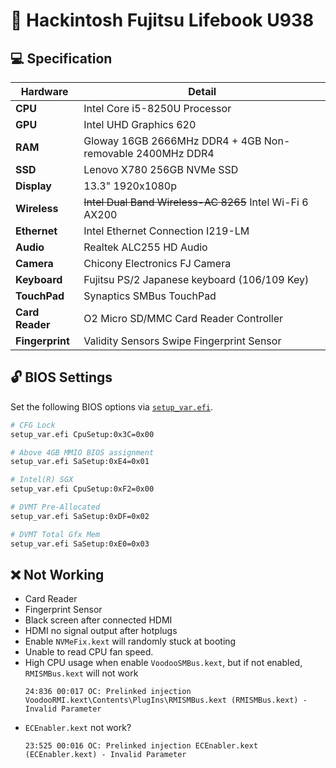 # :green_apple: Hackintosh Fujitsu Lifebook U938

## :computer: Specification

| **Hardware**    | **Detail**                                                |
| --------------- | --------------------------------------------------------- |
| **CPU**         | Intel Core i5-8250U Processor                             |
| **GPU**         | Intel UHD Graphics 620                                    |
| **RAM**         | Gloway 16GB 2666MHz DDR4 + 4GB Non-removable 2400MHz DDR4 |
| **SSD**         | Lenovo X780 256GB NVMe SSD                                |
| **Display**     | 13.3" 1920x1080p                                          |
| **Wireless**    | ~~Intel Dual Band Wireless-AC 8265~~ Intel Wi-Fi 6 AX200  |
| **Ethernet**    | Intel Ethernet Connection I219-LM                         |
| **Audio**       | Realtek ALC255 HD Audio                                   |
| **Camera**      | Chicony Electronics FJ Camera                             |
| **Keyboard**    | Fujitsu PS/2 Japanese keyboard (106/109 Key)              |
| **TouchPad**    | Synaptics SMBus TouchPad                                  |
| **Card Reader** | O2 Micro SD/MMC Card Reader Controller                    |
| **Fingerprint** | Validity Sensors Swipe Fingerprint Sensor                 |

## :unlock: BIOS Settings

Set the following BIOS options via [`setup_var.efi`](https://github.com/datasone/setup_var.efi).

```sh
# CFG Lock
setup_var.efi CpuSetup:0x3C=0x00

# Above 4GB MMIO BIOS assignment
setup_var.efi SaSetup:0xE4=0x01

# Intel(R) SGX
setup_var.efi CpuSetup:0xF2=0x00

# DVMT Pre-Allocated
setup_var.efi SaSetup:0xDF=0x02

# DVMT Total Gfx Mem
setup_var.efi SaSetup:0xE0=0x03
```

## :x: Not Working

- Card Reader
- Fingerprint Sensor
- Black screen after connected HDMI
- HDMI no signal output after hotplugs
- Enable `NVMeFix.kext` will randomly stuck at booting
- Unable to read CPU fan speed.
- High CPU usage when enable `VoodooSMBus.kext`, but if not enabled, `RMISMBus.kext` will not work
  ```
  24:836 00:017 OC: Prelinked injection VoodooRMI.kext\Contents\PlugIns\RMISMBus.kext (RMISMBus.kext) - Invalid Parameter
  ```
- `ECEnabler.kext` not work?
  ```
  23:525 00:016 OC: Prelinked injection ECEnabler.kext (ECEnabler.kext) - Invalid Parameter
  ```

